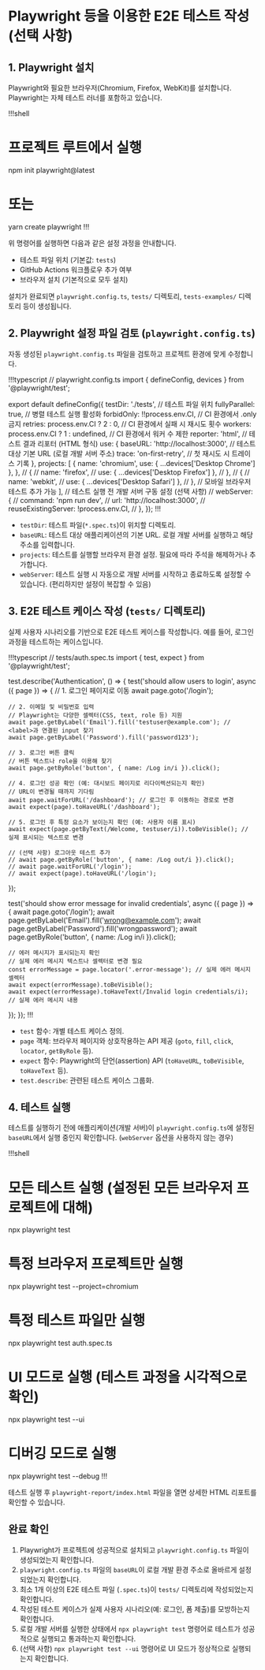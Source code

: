 # Playwright 등을 이용한 E2E 테스트 작성 (선택 사항)

## 1. Playwright 설치

Playwright와 필요한 브라우저(Chromium, Firefox, WebKit)를 설치합니다. Playwright는 자체 테스트 러너를 포함하고 있습니다.

!!!shell
# 프로젝트 루트에서 실행
npm init playwright@latest
# 또는
yarn create playwright
!!!

위 명령어를 실행하면 다음과 같은 설정 과정을 안내합니다.

-   테스트 파일 위치 (기본값: `tests`)
-   GitHub Actions 워크플로우 추가 여부
-   브라우저 설치 (기본적으로 모두 설치)

설치가 완료되면 `playwright.config.ts`, `tests/` 디렉토리, `tests-examples/` 디렉토리 등이 생성됩니다.

## 2. Playwright 설정 파일 검토 (`playwright.config.ts`)

자동 생성된 `playwright.config.ts` 파일을 검토하고 프로젝트 환경에 맞게 수정합니다.

!!!typescript
// playwright.config.ts
import { defineConfig, devices } from '@playwright/test';

export default defineConfig({
  testDir: './tests', // 테스트 파일 위치
  fullyParallel: true, // 병렬 테스트 실행 활성화
  forbidOnly: !!process.env.CI, // CI 환경에서 .only 금지
  retries: process.env.CI ? 2 : 0, // CI 환경에서 실패 시 재시도 횟수
  workers: process.env.CI ? 1 : undefined, // CI 환경에서 워커 수 제한
  reporter: 'html', // 테스트 결과 리포터 (HTML 형식)
  use: {
    baseURL: 'http://localhost:3000', // 테스트 대상 기본 URL (로컬 개발 서버 주소)
    trace: 'on-first-retry', // 첫 재시도 시 트레이스 기록
  },
  projects: [
    {
      name: 'chromium',
      use: { ...devices['Desktop Chrome'] },
    },
    // {
    //   name: 'firefox',
    //   use: { ...devices['Desktop Firefox'] },
    // },
    // {
    //   name: 'webkit',
    //   use: { ...devices['Desktop Safari'] },
    // },
    // 모바일 브라우저 테스트 추가 가능
  ],
  // 테스트 실행 전 개발 서버 구동 설정 (선택 사항)
  // webServer: {
  //   command: 'npm run dev',
  //   url: 'http://localhost:3000',
  //   reuseExistingServer: !process.env.CI,
  // },
});
!!!

-   `testDir`: 테스트 파일(`*.spec.ts`)이 위치할 디렉토리.
-   `baseURL`: 테스트 대상 애플리케이션의 기본 URL. 로컬 개발 서버를 실행하고 해당 주소를 입력합니다.
-   `projects`: 테스트를 실행할 브라우저 환경 설정. 필요에 따라 주석을 해제하거나 추가합니다.
-   `webServer`: 테스트 실행 시 자동으로 개발 서버를 시작하고 종료하도록 설정할 수 있습니다. (편리하지만 설정이 복잡할 수 있음)

## 3. E2E 테스트 케이스 작성 (`tests/` 디렉토리)

실제 사용자 시나리오를 기반으로 E2E 테스트 케이스를 작성합니다. 예를 들어, 로그인 과정을 테스트하는 케이스입니다.

!!!typescript
// tests/auth.spec.ts
import { test, expect } from '@playwright/test';

test.describe('Authentication', () => {
  test('should allow users to login', async ({ page }) => {
    // 1. 로그인 페이지로 이동
    await page.goto('/login');

    // 2. 이메일 및 비밀번호 입력
    // Playwright는 다양한 셀렉터(CSS, text, role 등) 지원
    await page.getByLabel('Email').fill('testuser@example.com'); // <label>과 연결된 input 찾기
    await page.getByLabel('Password').fill('password123');

    // 3. 로그인 버튼 클릭
    // 버튼 텍스트나 role을 이용해 찾기
    await page.getByRole('button', { name: /Log in/i }).click();

    // 4. 로그인 성공 확인 (예: 대시보드 페이지로 리다이렉션되는지 확인)
    // URL이 변경될 때까지 기다림
    await page.waitForURL('/dashboard'); // 로그인 후 이동하는 경로로 변경
    await expect(page).toHaveURL('/dashboard');

    // 5. 로그인 후 특정 요소가 보이는지 확인 (예: 사용자 이름 표시)
    await expect(page.getByText(/Welcome, testuser/i)).toBeVisible(); // 실제 표시되는 텍스트로 변경

    // (선택 사항) 로그아웃 테스트 추가
    // await page.getByRole('button', { name: /Log out/i }).click();
    // await page.waitForURL('/login');
    // await expect(page).toHaveURL('/login');
  });

  test('should show error message for invalid credentials', async ({ page }) => {
    await page.goto('/login');
    await page.getByLabel('Email').fill('wrong@example.com');
    await page.getByLabel('Password').fill('wrongpassword');
    await page.getByRole('button', { name: /Log in/i }).click();

    // 에러 메시지가 표시되는지 확인
    // 실제 에러 메시지 텍스트나 셀렉터로 변경 필요
    const errorMessage = page.locator('.error-message'); // 실제 에러 메시지 셀렉터
    await expect(errorMessage).toBeVisible();
    await expect(errorMessage).toHaveText(/Invalid login credentials/i); // 실제 에러 메시지 내용
  });
});
!!!

-   `test` 함수: 개별 테스트 케이스 정의.
-   `page` 객체: 브라우저 페이지와 상호작용하는 API 제공 (`goto`, `fill`, `click`, `locator`, `getByRole` 등).
-   `expect` 함수: Playwright의 단언(assertion) API (`toHaveURL`, `toBeVisible`, `toHaveText` 등).
-   `test.describe`: 관련된 테스트 케이스 그룹화.

## 4. 테스트 실행

테스트를 실행하기 전에 애플리케이션(개발 서버)이 `playwright.config.ts`에 설정된 `baseURL`에서 실행 중인지 확인합니다. (`webServer` 옵션을 사용하지 않는 경우)

!!!shell
# 모든 테스트 실행 (설정된 모든 브라우저 프로젝트에 대해)
npx playwright test

# 특정 브라우저 프로젝트만 실행
npx playwright test --project=chromium

# 특정 테스트 파일만 실행
npx playwright test auth.spec.ts

# UI 모드로 실행 (테스트 과정을 시각적으로 확인)
npx playwright test --ui

# 디버깅 모드로 실행
npx playwright test --debug
!!!

테스트 실행 후 `playwright-report/index.html` 파일을 열면 상세한 HTML 리포트를 확인할 수 있습니다.

## 완료 확인

1.  Playwright가 프로젝트에 성공적으로 설치되고 `playwright.config.ts` 파일이 생성되었는지 확인합니다.
2.  `playwright.config.ts` 파일의 `baseURL`이 로컬 개발 환경 주소로 올바르게 설정되었는지 확인합니다.
3.  최소 1개 이상의 E2E 테스트 파일 (`.spec.ts`)이 `tests/` 디렉토리에 작성되었는지 확인합니다.
4.  작성된 테스트 케이스가 실제 사용자 시나리오(예: 로그인, 폼 제출)를 모방하는지 확인합니다.
5.  로컬 개발 서버를 실행한 상태에서 `npx playwright test` 명령어로 테스트가 성공적으로 실행되고 통과하는지 확인합니다.
6.  (선택 사항) `npx playwright test --ui` 명령어로 UI 모드가 정상적으로 실행되는지 확인합니다. 